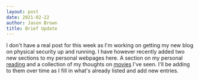 ```yaml
---
layout: post
date: 2021-02-22
author: Jason Brown
title: Brief Update
---
```

I don't have a real post for this week as I'm working on getting my new blog on physical security up and running. I have however recently added two new sections to my personal webpages here. A section on my personal [reading](/personal/books) and a collection of my thoughts on [movies](/personal/movies) I've seen. I'll be adding to them over time as I fill in what's already listed and add new entries.
